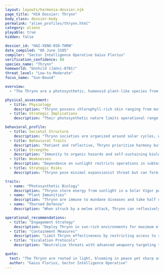```yaml
---
layout: layouts/harmonia-dossier.njk
page_title: "HIA Dossier: Thrynn"
body_class: dossier-body
permalink: "alien_profiles/thrynn.html"
category: aliens
playable: true
hidden: false

dossier_id: "HAI-XENO-050-THRN"
date_compiled: "06 June 3185"
compiler: "Sector Intelligence Operative Gaius Florius"
verification_confidence: 88
species_name: "Thrynn"
homeworld: "Unnhild (Jahni-0701)"
threat_level: "Low-to-Moderate"
focus_name: "Sun-Bound"

overview:
  - "The Thrynn are a photosynthetic, humanoid plant-like species from the verdant world of Unnhild, deeply attuned to sunlight and natural cycles. Their culture emphasizes peace, patience, and philosophical reflection, centered on solar rhythms and environmental harmony. Referred to as 'Thrynn' in both singular and plural, derogatory terms like 'Leaf-Hearts' or 'Glow-Weeds' are strongly discouraged, as they may provoke defensive reactions. While generally non-aggressive, Thrynn fiercely protect natural sanctuaries and sacred solar sites, demonstrating resilience in defense. Harmonia Astralis views them as valuable for ecological operations and diplomatic outreach, but their dependence on sunlight and potential for territorial zeal pose risks of localized resistance if their environments are threatened."

physical_assessment:
  - title: Physiology
    description: "Thrynn possess chlorophyll-rich skin ranging from muted green to bronze, adorned with fine, leaf-like scales along shoulders, arms, and backs. Their vine-like or petal-like hair is often braided with living fungi or blossoms, exuding a unique floral, earthy, or sweet scent. A vivid chest flower serves as a vital core, its color and shape unique to each individual, fading with age as a sign of natural decline. Thorn-like growths replace fingernails, with additional forearm thorns in some individuals. Symbiotic bioluminescent fungi create glowing patterns, varying with emotion or time of day. Thrynn rely on sunlight and hydration, becoming sluggish and dull without either, though they can consume food like humanoids."
  - title: Strategic Implications
    description: "Their photosynthetic nature limits operational range in low-light environments, but resilience to toxins and diseases makes them ideal for contaminated zones. Thorned defenses deter close-quarters threats, though vulnerability to advanced weaponry requires caution. The chest flower is a potential weak point for targeted strikes."

behavioral_profile:
  - title: Societal Structure
    description: "Thrynn societies are organized around solar cycles, with communal rituals tied to light and growth. Philosophical and ecological priorities foster cooperation, but defense of sacred sites can galvanize militant action. Their reproductive cycle, tied to floral pollination, reinforces their connection to natural systems."
  - title: Behavioral Traits
    description: "Patient and reflective, Thrynn prioritize harmony but are not pacifists, mobilizing decisively to protect natural or cultural assets. Emotional states are signaled through bioluminescent shifts, offering potential for behavioral analysis. Prolonged light deprivation induces psychological distress, impacting reliability."
  - title: Strengths
    description: "Immunity to organic hazards and self-sustaining biology make Thrynn excellent for long-term ecological or exploratory missions. Their thorned defense provides a reliable counter to melee threats, and solar-enhanced abilities enhance versatility in combat or physical tasks."
  - title: Weaknesses
    description: "Dependence on sunlight restricts operations in subterranean or void environments, with predictable penalties after 24 hours. Advanced chemical or bioweaponry negates their immunities, and their chest flower may be exploited as a critical vulnerability. Emotional transparency via bioluminescence can be used for manipulation."
  - title: Strategic Risks
    description: "Thrynn pose minimal expansionist threat but can form zealous resistance groups when sacred sites or ecosystems are endangered. Their ecological expertise could support insurgent sustainability efforts. Monitor solar-dependent colonies for signs of defensive mobilization."

traits:
  - name: "Photosynthetic Biology"
    description: "Thrynn store energy from sunlight in a Solar Vigor pool equal to their Wisdom modifier (minimum 1). After 1 hour in bright natural sunlight or high-intensity synthetic light (e.g., UV grow lamps), they gain 1 point, up to the pool’s maximum, with points refreshing daily at dawn or after a full rest in light. As an Instant action, they may spend 1 point to gain one of the following for 1 minute: heal 1d4 hit points, +2 meters to movement speed, or +2 to a physical skill check. Without sunlight for 24 hours, they lose all points and suffer a -1 penalty to all skill checks until re-exposed. After 72 hours, they gain 1 level of Exhaustion daily until restored. Thrynn do not require traditional food, subsisting on sunlight and water, though they can consume food if desired."
  - name: "Plant Immunities"
    description: "Thrynn are immune to mundane diseases and take half damage (rounded down) from organic toxins (e.g., venom, plant-based poisons). They gain a +2 bonus to saving throws against inhaled or chemical effects (e.g., gas grenades, pollutants). However, advanced chemical weapons (TL4+) or tailored biotoxins bypass these defenses, dealing full damage."
  - name: "Thorned Defense"
    description: "When struck by a melee attack, Thrynn can reflexively sprout thorns, dealing 1d4 piercing damage to the attacker within 1 meter (no attack roll needed). This costs 1 Solar Vigor point and can be used once per round as a reaction. The damage ignores non-TL4 armor, reflecting ancestral defenses, but is ineffective against ranged or energy attacks."

operational_recommendations:
  - title: "Engagement Strategy"
    description: "Deploy Thrynn in sun-rich environments for maximum efficacy, providing synthetic light sources for extended missions. Engage diplomatically by respecting their ecological values to secure cooperation and foster loyalty."
  - title: "Containment Measures"
    description: "Limit Thrynn effectiveness by restricting access to sunlight, forcing operations into low-light or subterranean environments. Deploy TL4+ chemical weapons or energy-based attacks to bypass their immunities and exploit vulnerabilities."
  - title: "Escalation Protocols"
    description: "Neutralize threats with advanced weaponry targeting the chest flower to disrupt vital functions. Avoid desecrating sacred sites to prevent escalation, as such actions may unify Thrynn communities. Target leadership to disrupt communal cohesion in conflict scenarios."

quote:
  text: "The Thrynn are rooted in light, blooming in peace yet sharp as thorns when pressed—a paradox of serenity and strength."
  author: "Gaius Florius, Sector Intelligence Operative"
---
```

